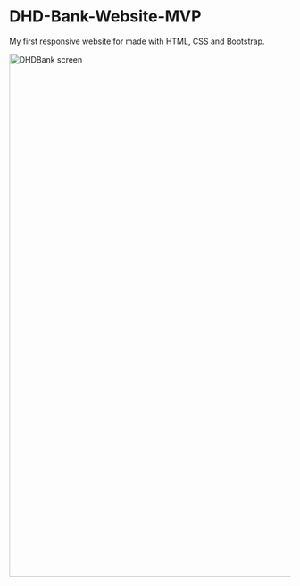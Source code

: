 # DHD-Bank-Website-MVP
My first responsive website for made with HTML, CSS and Bootstrap.

<img width="937" alt="DHDBank screen" src="https://user-images.githubusercontent.com/76753930/205497111-0b977785-5f86-4fc5-b13a-cdebd92f6482.png">


